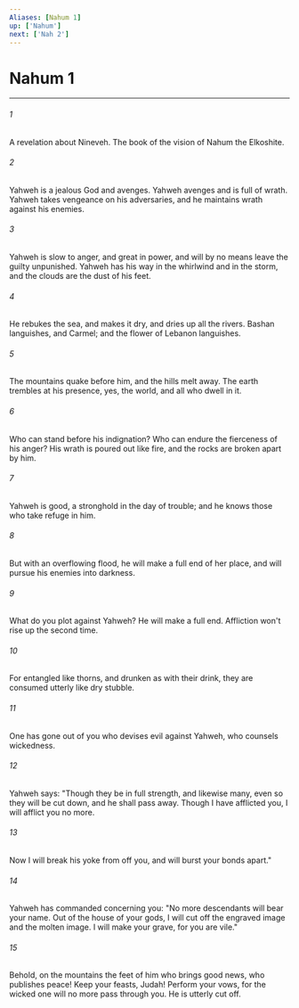 ```yaml
---
Aliases: [Nahum 1]
up: ['Nahum']
next: ['Nah 2']
---
```

# Nahum 1
***





###### 1 

A revelation about Nineveh. The book of the vision of Nahum the Elkoshite. 



###### 2 

Yahweh is a jealous God and avenges. Yahweh avenges and is full of wrath. Yahweh takes vengeance on his adversaries, and he maintains wrath against his enemies. 



###### 3 

Yahweh is slow to anger, and great in power, and will by no means leave the guilty unpunished. Yahweh has his way in the whirlwind and in the storm, and the clouds are the dust of his feet. 



###### 4 

He rebukes the sea, and makes it dry, and dries up all the rivers. Bashan languishes, and Carmel; and the flower of Lebanon languishes. 



###### 5 

The mountains quake before him, and the hills melt away. The earth trembles at his presence, yes, the world, and all who dwell in it. 



###### 6 

Who can stand before his indignation? Who can endure the fierceness of his anger? His wrath is poured out like fire, and the rocks are broken apart by him. 



###### 7 

Yahweh is good, a stronghold in the day of trouble; and he knows those who take refuge in him. 



###### 8 

But with an overflowing flood, he will make a full end of her place, and will pursue his enemies into darkness. 



###### 9 

What do you plot against Yahweh? He will make a full end. Affliction won't rise up the second time. 



###### 10 

For entangled like thorns, and drunken as with their drink, they are consumed utterly like dry stubble. 



###### 11 

One has gone out of you who devises evil against Yahweh, who counsels wickedness. 



###### 12 

Yahweh says: "Though they be in full strength, and likewise many, even so they will be cut down, and he shall pass away. Though I have afflicted you, I will afflict you no more. 



###### 13 

Now I will break his yoke from off you, and will burst your bonds apart." 



###### 14 

Yahweh has commanded concerning you: "No more descendants will bear your name. Out of the house of your gods, I will cut off the engraved image and the molten image. I will make your grave, for you are vile." 



###### 15 

Behold, on the mountains the feet of him who brings good news, who publishes peace! Keep your feasts, Judah! Perform your vows, for the wicked one will no more pass through you. He is utterly cut off.
